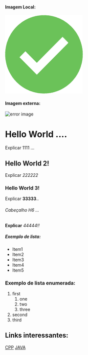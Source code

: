 #### Imagem Local:
![check image](img/check_img.png)

#### Imagem externa:
![error image](https://cdn.pixabay.com/photo/2017/02/12/21/29/false-2061132__340.png)

# Hello World ....
Explicar 1111 ...

## Hello World 2!
Explicar *222222*

### Hello World 3!
Explicar **33333**..

###### Cabeçalho H6 ...
__Explicar__ _44444!!_

##### Exemplo de lista:
* Item1
* Item2
* Item3
* Item4
* Item5

### Exemplo de lista enumerada:
1. first
    1. one
    2. two
    3. three
2. second
3. third

## Links interessantes:
[CPP](https://github.com/djmjm/cpp-exemplos)
[JAVA](https://github.com/djmjm/java-portfolio)